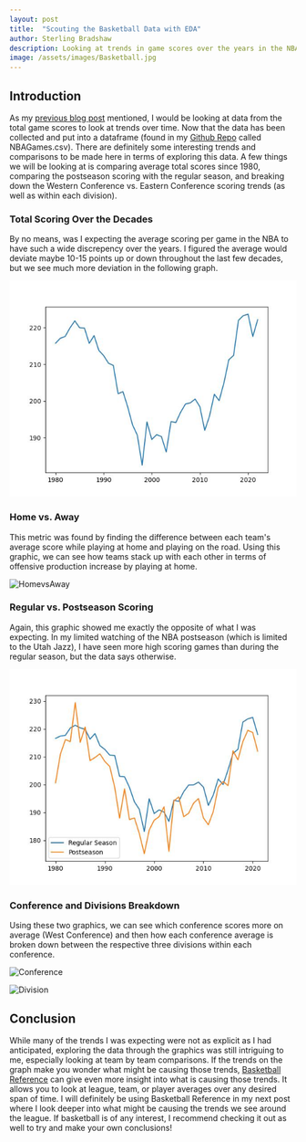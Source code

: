 ```yaml
---
layout: post
title:  "Scouting the Basketball Data with EDA"
author: Sterling Bradshaw
description: Looking at trends in game scores over the years in the NBA
image: /assets/images/Basketball.jpg
---
```


## Introduction
As my [previous blog post](https://sterling-bradshaw.github.io/my386blog/2023/03/15/Data-Gather.html) mentioned, I would be looking at data from the total game scores to look at trends over time. Now that the data has been collected and put into a dataframe (found in my [Github Repo](https://github.com/sterling-bradshaw/386Project) called NBAGames.csv). There are definitely some interesting trends and comparisons to be made here in terms of exploring this data. A few things we will be looking at is comparing average total scores since 1980, comparing the postseason scoring with the regular season, and breaking down the Western Conference vs. Eastern Conference scoring trends (as well as within each division).

### Total Scoring Over the Decades
By no means, was I expecting the average scoring per game in the NBA to have such a wide discrepency over the years. I figured the average would deviate maybe 10-15 points up or down throughout the last few decades, but we see much more deviation in the following graph.

![Decades](https://raw.githubusercontent.com/sterling-bradshaw/my386blog/main/assets/images/decades.jpg)

### Home vs. Away
This metric was found by finding the difference between each team's average score while playing at home and playing on the road. Using this graphic, we can see how teams stack up with each other in terms of offensive production increase by playing at home.

![HomevsAway]()

### Regular vs. Postseason Scoring
Again, this graphic showed me exactly the opposite of what I was expecting. In my limited watching of the NBA postseason (which is limited to the Utah Jazz), I have seen more high scoring games than during the regular season, but the data says otherwise.

![Postseason](https://raw.githubusercontent.com/sterling-bradshaw/my386blog/main/assets/images/RegvsPost.jpg)

### Conference and Divisions Breakdown
Using these two graphics, we can see which conference scores more on average (West Conference) and then how each conference average is broken down between the respective three divisions within each conference.

![Conference]()

![Division]()


## Conclusion
While many of the trends I was expecting were not as explicit as I had anticipated, exploring the data through the graphics was still intriguing to me, especially looking at team by team comparisons. If the trends on the graph make you wonder what might be causing those trends, [Basketball Reference](https://www.basketball-reference.com) can give even more insight into what is causing those trends. It allows you to look at league, team, or player averages over any desired span of time. I will definitely be using Basketball Reference in my next post where I look deeper into what might be causing the trends we see around the league. If basketball is of any interest, I recommend checking it out as well to try and make your own conclusions!